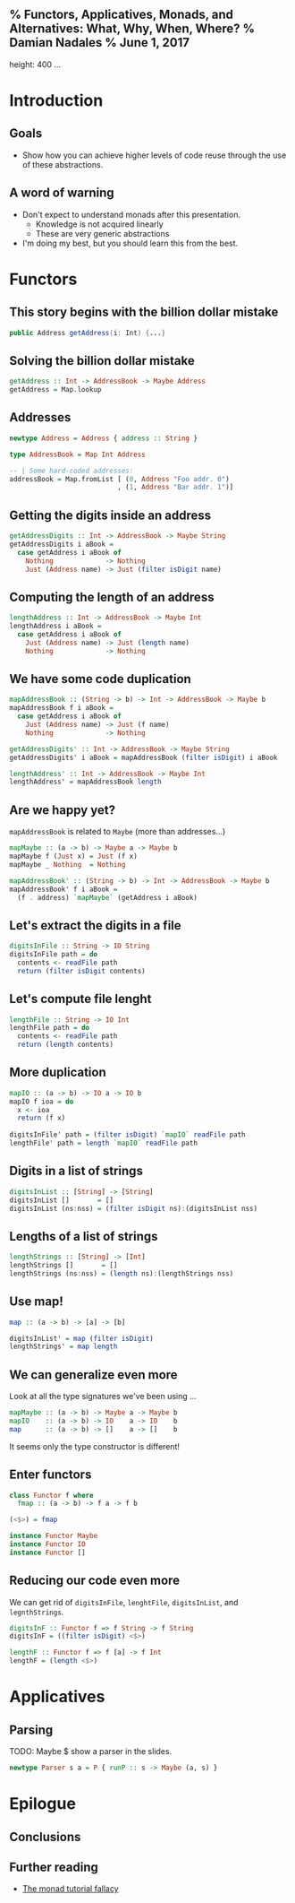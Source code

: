 % Functors, Applicatives, Monads, and Alternatives: What, Why, When, Where?
% Damian Nadales
% June 1, 2017
---
height: 400
...

# Introduction

## Goals

- Show how you can achieve higher levels of code reuse through the use of these
  abstractions.

## A word of warning

- Don't expect to understand monads after this presentation.
    - Knowledge is not acquired linearly
    - These are very generic abstractions
- I'm doing my best, but you should learn this from the best.

# Functors

## This story begins with the billion dollar mistake

```java
public Address getAddress(i: Int) {...}
```

## Solving the billion dollar mistake

```haskell
getAddress :: Int -> AddressBook -> Maybe Address
getAddress = Map.lookup
```

## Addresses

```haskell
newtype Address = Address { address :: String }

type AddressBook = Map Int Address

-- | Some hard-coded addresses:
addressBook = Map.fromList [ (0, Address "Foo addr. 0")
                           , (1, Address "Bar addr. 1")]
```

## Getting the digits inside an address

```haskell
getAddressDigits :: Int -> AddressBook -> Maybe String
getAddressDigits i aBook =
  case getAddress i aBook of
    Nothing             -> Nothing
    Just (Address name) -> Just (filter isDigit name)
```

## Computing the length of an address

```haskell
lengthAddress :: Int -> AddressBook -> Maybe Int
lengthAddress i aBook =
  case getAddress i aBook of
    Just (Address name) -> Just (length name)
    Nothing             -> Nothing
```

## We have some code duplication

```haskell
mapAddressBook :: (String -> b) -> Int -> AddressBook -> Maybe b
mapAddressBook f i aBook =
  case getAddress i aBook of
    Just (Address name) -> Just (f name)
    Nothing             -> Nothing

getAddressDigits' :: Int -> AddressBook -> Maybe String
getAddressDigits' i aBook = mapAddressBook (filter isDigit) i aBook

lengthAddress' :: Int -> AddressBook -> Maybe Int
lengthAddress' = mapAddressBook length
```

## Are we happy yet?

`mapAddressBook` is related to `Maybe` (more than addresses...)

```haskell
mapMaybe :: (a -> b) -> Maybe a -> Maybe b
mapMaybe f (Just x) = Just (f x)
mapMaybe _ Nothing  = Nothing

mapAddressBook' :: (String -> b) -> Int -> AddressBook -> Maybe b
mapAddressBook' f i aBook =
  (f . address) `mapMaybe` (getAddress i aBook)
```

## Let's extract the digits in a file

```haskell
digitsInFile :: String -> IO String
digitsInFile path = do
  contents <- readFile path
  return (filter isDigit contents)
```

## Let's compute file lenght

```haskell
lengthFile :: String -> IO Int
lengthFile path = do
  contents <- readFile path
  return (length contents)
```

## More duplication

```haskell
mapIO :: (a -> b) -> IO a -> IO b
mapIO f ioa = do
  x <- ioa
  return (f x)
  
digitsInFile' path = (filter isDigit) `mapIO` readFile path
lengthFile' path = length `mapIO` readFile path
```

## Digits in a list of strings

```haskell
digitsInList :: [String] -> [String]
digitsInList []       = []
digitsInList (ns:nss) = (filter isDigit ns):(digitsInList nss)
```

## Lengths of a list of strings

```haskell
lengthStrings :: [String] -> [Int]
lengthStrings []       = []
lengthStrings (ns:nss) = (length ns):(lengthStrings nss)
```

## Use map!

```haskell
map :: (a -> b) -> [a] -> [b]

digitsInList' = map (filter isDigit)
lengthStrings' = map length
```

## We can generalize even more

Look at all the type signatures we've been using ...

```haskell
mapMaybe :: (a -> b) -> Maybe a -> Maybe b
mapIO    :: (a -> b) -> IO    a -> IO    b
map      :: (a -> b) -> []    a -> []    b
```

It seems only the type constructor is different!

## Enter functors

```haskell
class Functor f where
  fmap :: (a -> b) -> f a -> f b

(<$>) = fmap

instance Functor Maybe
instance Functor IO
instance Functor []
```

## Reducing our code even more

We can get rid of `digitsInFile`, `lenghtFile`, `digitsInList`, and
`legnthStrings`.

```haskell
digitsInF :: Functor f => f String -> f String
digitsInF = ((filter isDigit) <$>)

lengthF :: Functor f => f [a] -> f Int
lengthF = (length <$>)
```

# Applicatives

## Parsing

TODO: Maybe $ show a parser in the slides.

```haskell
newtype Parser s a = P { runP :: s -> Maybe (a, s) }
```

# Epilogue 

## Conclusions

## Further reading

- [The monad tutorial fallacy](https://byorgey.wordpress.com/2009/01/12/abstraction-intuition-and-the-monad-tutorial-fallacy/)
